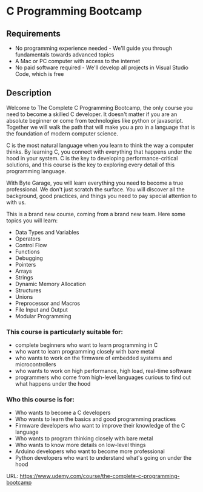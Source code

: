 # C Programming Bootcamp

## Requirements
- No programming experience needed - We'll guide you through fundamentals towards advanced topics
- A Mac or PC computer with access to the internet
- No paid software required - We'll develop all projects in Visual Studio Code, which is free

## Description
Welcome to The Complete C Programming Bootcamp, the only course you need to become a skilled C developer. It doesn't matter if you are an absolute beginner or come from technologies like python or javascript. Together we will walk the path that will make you a pro in a language that is the foundation of modern computer science.

C is the most natural language when you learn to think the way a computer thinks. By learning C, you connect with everything that happens under the hood in your system. C is the key to developing performance-critical solutions, and this course is the key to exploring every detail of this programming language.

With Byte Garage, you will learn everything you need to become a true professional. We don't just scratch the surface. You will discover all the background, good practices, and things you need to pay special attention to with us.

This is a brand new course, coming from a brand new team. Here some topics you will learn:

- Data Types and Variables
- Operators
- Control Flow
- Functions
- Debugging
- Pointers
- Arrays
- Strings
- Dynamic Memory Allocation
- Structures
- Unions
- Preprocessor and Macros
- File Input and Output
- Modular Programming

### This course is particularly suitable for:
- complete beginners who want to learn programming in C
- who want to learn programming closely with bare metal
- who wants to work on the firmware of embedded systems and microcontrollers
- who wants to work on high performance, high load, real-time software
- programmers who come from high-level languages curious to find out what happens under the hood

### Who this course is for:
- Who wants to become a C developers
- Who wants to learn the basics and good programming practices
- Firmware developers who want to improve their knowledge of the C language
- Who wants to program thinking closely with bare metal
- Who wants to know more details on low-level things
- Arduino developers who want to become more professional
- Python developers who want to understand what's going on under the hood

URL: https://www.udemy.com/course/the-complete-c-programming-bootcamp
